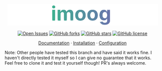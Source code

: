<p align="center">
  <img src="docs/assets/largelogo.png" alt="logo"/>
</p>

<p align="center">
  <a href="https://github.com/justanotherbyte/imoog/issues"
    ><img
      src="https://img.shields.io/github/issues/justanotherbyte/imoog?style=for-the-badge"
      alt="Open Issues"
  /></a>
  <a href="https://github.com/justanotherbyte/imoog/network"><img alt="GitHub forks" src="https://img.shields.io/github/forks/justanotherbyte/imoog?style=for-the-badge"></a>
  <a href="https://github.com/justanotherbyte/imoog/stargazers"><img alt="GitHub stars" src="https://img.shields.io/github/stars/justanotherbyte/imoog?style=for-the-badge"></a>
  <a href="https://github.com/justanotherbyte/imoog/blob/main/LICENSE"><img alt="GitHub license" src="https://img.shields.io/github/license/justanotherbyte/imoog?style=for-the-badge"></a>
</p>

<p align="center">
  <a href="https://imoog.readthedocs.io/en/latest/">Documentation</a>
  ·
  <a href="https://imoog.readthedocs.io/en/latest/installation">Installation</a>
  ·
  <a href="https://imoog.readthedocs.io/en/latest/installation/#configuration">Configuration</a>
</p>

Note: Other people have tested this branch and have said it works fine. I haven't directly tested it myself so I can give no guarantee that it works. Feel free to clone it and test it yourself though! PR's always welcome.
